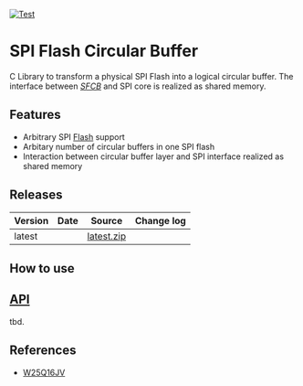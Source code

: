 [![Test](https://github.com/andkae/SPI-Flash-Circular-Buffer/actions/workflows/test.yml/badge.svg)](https://github.com/andkae/SPI-Flash-Circular-Buffer/actions/workflows/test.yml)


# SPI Flash Circular Buffer
C Library to transform a physical SPI Flash into a logical circular buffer. The interface between _[SFCB](https://github.com/andkae/SPI-Flash-Circular-Buffer)_ 
and SPI core is realized as shared memory.


## Features
* Arbitrary SPI [Flash](https://github.com/andkae/SPI-Flash-Circular-Buffer/blob/main/sfcb_flash_types.h) support
* Arbitary number of circular buffers in one SPI flash
* Interaction between circular buffer layer and SPI interface realized as shared memory


## Releases
| Version                                                | Date       | Source                                                                                                                 | Change log                                                                                                                                         |
| ------------------------------------------------------ | ---------- | ---------------------------------------------------------------------------------------------------------------------- | -------------------------------------------------------------------------------------------------------------------------------------------------- |
| latest                                                 |            | <a id="raw-url" href="https://github.com/andkae/SPI-Flash-Circular-Buffer/archive/refs/heads/main.zip">latest.zip</a>  |                                                                                                                                                    |


## How to use


## [API](./spi_flash_cb.h)
tbd.


## References
  * [W25Q16JV](https://www.winbond.com/hq/support/documentation/downloadV2022.jsp?__locale=en&xmlPath=/support/resources/.content/item/DA00-W25Q16JV_1.html&level=1)
